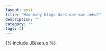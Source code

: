 ```yaml
---
layout: post
title: "How many blogs does one man need?"
description: ""
category: ""
tags: []
---
```

{% include JB/setup %}
